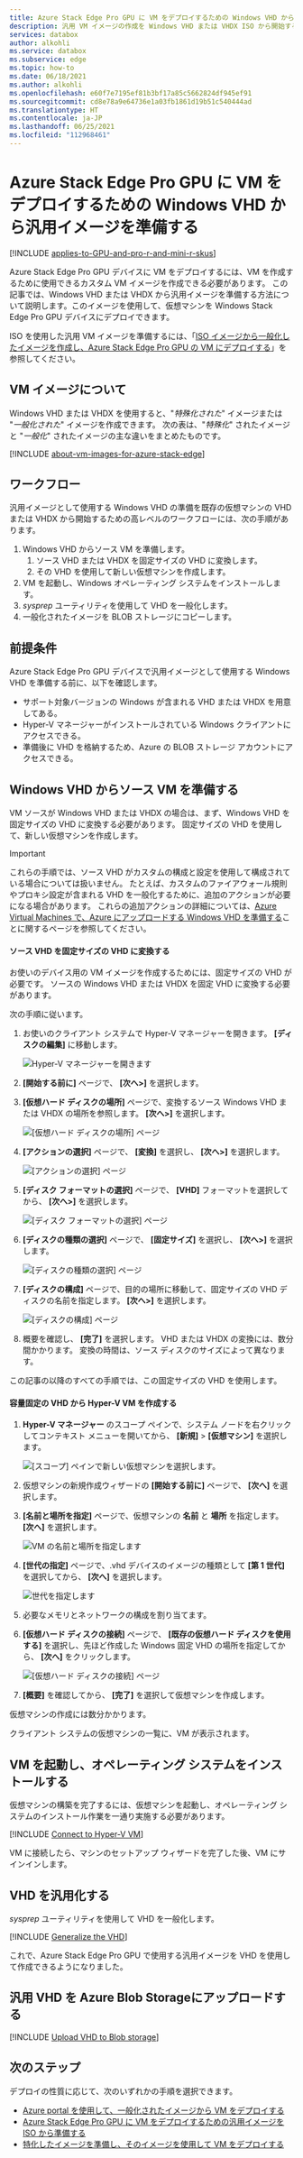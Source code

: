 ```yaml
---
title: Azure Stack Edge Pro GPU に VM をデプロイするための Windows VHD から汎用イメージを準備する
description: 汎用 VM イメージの作成を Windows VHD または VHDX ISO から開始する方法について説明します。 この汎用 VM イメージを使用して、Azure Stack Edge Pro GPU デバイスに仮想マシンをデプロイします。
services: databox
author: alkohli
ms.service: databox
ms.subservice: edge
ms.topic: how-to
ms.date: 06/18/2021
ms.author: alkohli
ms.openlocfilehash: e60f7e7195ef81b3bf17a85c5662824df945ef91
ms.sourcegitcommit: cd8e78a9e64736e1a03fb1861d19b51c540444ad
ms.translationtype: HT
ms.contentlocale: ja-JP
ms.lasthandoff: 06/25/2021
ms.locfileid: "112968461"
---
```

# <a name="prepare-generalized-image-from-windows-vhd-to-deploy-vms-on-azure-stack-edge-pro-gpu"></a>Azure Stack Edge Pro GPU に VM をデプロイするための Windows VHD から汎用イメージを準備する

[!INCLUDE [applies-to-GPU-and-pro-r-and-mini-r-skus](../../includes/azure-stack-edge-applies-to-gpu-pro-r-mini-r-sku.md)]

Azure Stack Edge Pro GPU デバイスに VM をデプロイするには、VM を作成するために使用できるカスタム VM イメージを作成できる必要があります。 この記事では、Windows VHD または VHDX から汎用イメージを準備する方法について説明します。このイメージを使用して、仮想マシンを Windows Stack Edge Pro GPU デバイスにデプロイできます。

ISO を使用した汎用 VM イメージを準備するには、「[ISO イメージから一般化したイメージを作成し、Azure Stack Edge Pro GPU の VM にデプロイする](azure-stack-edge-gpu-prepare-windows-generalized-image-iso.md)」を参照してください。

## <a name="about-vm-images"></a>VM イメージについて

Windows VHD または VHDX を使用すると、"*特殊化された*" イメージまたは "*一般化された*" イメージを作成できます。 次の表は、"*特殊化*" されたイメージと "*一般化*" されたイメージの主な違いをまとめたものです。

[!INCLUDE [about-vm-images-for-azure-stack-edge](../../includes/azure-stack-edge-about-vm-images.md)]

## <a name="workflow"></a>ワークフロー

汎用イメージとして使用する Windows VHD の準備を既存の仮想マシンの VHD または VHDX から開始するための高レベルのワークフローには、次の手順があります。

1. Windows VHD からソース VM を準備します。
   1. ソース VHD または VHDX を固定サイズの VHD に変換します。
   1. その VHD を使用して新しい仮想マシンを作成します。<!--Can this procedure be generalized and moved to an include file?-->
1. VM を起動し、Windows オペレーティング システムをインストールします。
1. *sysprep* ユーティリティを使用して VHD を一般化します。
1. 一般化されたイメージを BLOB ストレージにコピーします。

## <a name="prerequisites"></a>前提条件

Azure Stack Edge Pro GPU デバイスで汎用イメージとして使用する Windows VHD を準備する前に、以下を確認します。

- サポート対象バージョンの Windows が含まれる VHD または VHDX を用意してある。 
- Hyper-V マネージャーがインストールされている Windows クライアントにアクセスできる。 
- 準備後に VHD を格納するため、Azure の BLOB ストレージ アカウントにアクセスできる。

## <a name="prepare-source-vm-from-windows-vhd"></a>Windows VHD からソース VM を準備する

VM ソースが Windows VHD または VHDX の場合は、まず、Windows VHD を固定サイズの VHD に変換する必要があります。 固定サイズの VHD を使用して、新しい仮想マシンを作成します。

> [!IMPORTANT]
> これらの手順では、ソース VHD がカスタムの構成と設定を使用して構成されている場合については扱いません。 たとえば、カスタムのファイアウォール規則やプロキシ設定が含まれる VHD を一般化するために、追加のアクションが必要になる場合があります。 これらの追加アクションの詳細については、[Azure Virtual Machines で、Azure にアップロードする Windows VHD を準備する](../virtual-machines/windows/prepare-for-upload-vhd-image.md)ことに関するページを参照してください。

#### <a name="convert-source-vhd-to-a-fixed-size-vhd"></a>ソース VHD を固定サイズの VHD に変換する

お使いのデバイス用の VM イメージを作成するためには、固定サイズの VHD が必要です。 ソースの Windows VHD または VHDX を固定 VHD に変換する必要があります。 

次の手順に従います。

1. お使いのクライアント システムで Hyper-V マネージャーを開きます。 **[ディスクの編集]** に移動します。

    ![Hyper-V マネージャーを開きます](./media/azure-stack-edge-gpu-prepare-windows-vhd-generalized-image/convert-fixed-vhd-1.png)

1. **[開始する前に]** ページで、 **[次へ>]** を選択します。

1. **[仮想ハード ディスクの場所]** ページで、変換するソース Windows VHD または VHDX の場所を参照します。 **[次へ>]** を選択します。

    ![[仮想ハード ディスクの場所] ページ](./media/azure-stack-edge-gpu-prepare-windows-vhd-generalized-image/convert-fixed-vhd-2.png)

1. **[アクションの選択]** ページで、 **[変換]** を選択し、 **[次へ>]** を選択します。

    ![[アクションの選択] ページ](./media/azure-stack-edge-gpu-prepare-windows-vhd-generalized-image/convert-fixed-vhd-3.png)

1. **[ディスク フォーマットの選択]** ページで、 **[VHD]** フォーマットを選択してから、 **[次へ>]** を選択します。

   ![[ディスク フォーマットの選択] ページ](./media/azure-stack-edge-gpu-prepare-windows-vhd-generalized-image/convert-fixed-vhd-4.png)

1. **[ディスクの種類の選択]** ページで、 **[固定サイズ]** を選択し、 **[次へ>]** を選択します。

   ![[ディスクの種類の選択] ページ](./media/azure-stack-edge-gpu-prepare-windows-vhd-generalized-image/convert-fixed-vhd-5.png)

1. **[ディスクの構成]** ページで、目的の場所に移動して、固定サイズの VHD ディスクの名前を指定します。 **[次へ>]** を選択します。

   ![[ディスクの構成] ページ](./media/azure-stack-edge-gpu-prepare-windows-vhd-generalized-image/convert-fixed-vhd-6.png)

1. 概要を確認し、 **[完了]** を選択します。 VHD または VHDX の変換には、数分間かかります。 変換の時間は、ソース ディスクのサイズによって異なります。

<!--
1. Run PowerShell on your Windows client.
1. Run the following command:

    ```powershell
    Convert-VHD -Path <source VHD path> -DestinationPath <destination-path.vhd> -VHDType Fixed 
    ```
-->
この記事の以降のすべての手順では、この固定サイズの VHD を使用します。

#### <a name="create-hyper-v-vm-from-the-fixed-size-vhd"></a>容量固定の VHD から Hyper-V VM を作成する

1. **Hyper-V マネージャー** のスコープ ペインで、システム ノードを右クリックしてコンテキスト メニューを開いてから、 **[新規]**  >  **[仮想マシン]** を選択します。

    ![[スコープ] ペインで新しい仮想マシンを選択します。](./media/azure-stack-edge-gpu-prepare-windows-vhd-generalized-image/create-virtual-machine-1.png)

1. 仮想マシンの新規作成ウィザードの **[開始する前に]** ページで、 **[次へ]** を選択します。

1. **[名前と場所を指定]** ページで、仮想マシンの **名前** と **場所** を指定します。 **[次へ]** を選択します。

    ![VM の名前と場所を指定します](./media/azure-stack-edge-gpu-prepare-windows-vhd-generalized-image/create-virtual-machine-2.png)

1. **[世代の指定]** ページで、.vhd デバイスのイメージの種類として **[第 1 世代]** を選択してから、 **[次へ]** を選択します。    

    ![世代を指定します](./media/azure-stack-edge-gpu-prepare-windows-vhd-generalized-image/create-virtual-machine-3.png)

1. 必要なメモリとネットワークの構成を割り当てます。

1. **[仮想ハード ディスクの接続]** ページで、 **[既存の仮想ハード ディスクを使用する]** を選択し、先ほど作成した Windows 固定 VHD の場所を指定してから、 **[次へ]** をクリックします。

    ![[仮想ハード ディスクの接続] ページ](./media/azure-stack-edge-gpu-prepare-windows-vhd-generalized-image/create-virtual-machine-4.png)

1. **[概要]** を確認してから、 **[完了]** を選択して仮想マシンを作成します。

仮想マシンの作成には数分かかります。

クライアント システムの仮想マシンの一覧に、VM が表示されます。

## <a name="start-vm-and-install-operating-system"></a>VM を起動し、オペレーティング システムをインストールする

仮想マシンの構築を完了するには、仮想マシンを起動し、オペレーティング システムのインストール作業を一通り実施する必要があります。

[!INCLUDE [Connect to Hyper-V VM](../../includes/azure-stack-edge-connect-to-hyperv-vm.md)]

VM に接続したら、マシンのセットアップ ウィザードを完了した後、VM にサインインします。<!--It's not clear what they are doing here. Where does the Machine setup wizard come in?-->

## <a name="generalize-the-vhd"></a>VHD を汎用化する

*sysprep* ユーティリティを使用して VHD を一般化します。 

[!INCLUDE [Generalize the VHD](../../includes/azure-stack-edge-generalize-vhd.md)]

これで、Azure Stack Edge Pro GPU で使用する汎用イメージを VHD を使用して作成できるようになりました。

## <a name="upload-generalized-vhd-to-azure-blob-storage"></a>汎用 VHD を Azure Blob Storageにアップロードする

[!INCLUDE [Upload VHD to Blob storage](../../includes/azure-stack-edge-upload-vhd-to-blob-storage.md)]

<!-- this should be added to deploy VM articles - If you experience any issues creating VMs from your new image, you can use VM console access to help troubleshoot. For information on console access, see [link].-->

## <a name="next-steps"></a>次のステップ

デプロイの性質に応じて、次のいずれかの手順を選択できます。

- [Azure portal を使用して、一般化されたイメージから VM をデプロイする](azure-stack-edge-gpu-deploy-virtual-machine-portal.md)
- [Azure Stack Edge Pro GPU に VM をデプロイするための汎用イメージを ISO から準備する](azure-stack-edge-gpu-prepare-windows-generalized-image-iso.md)
- [特化したイメージを準備し、そのイメージを使用して VM をデプロイする](azure-stack-edge-gpu-deploy-vm-specialized-image-powershell.md) 
